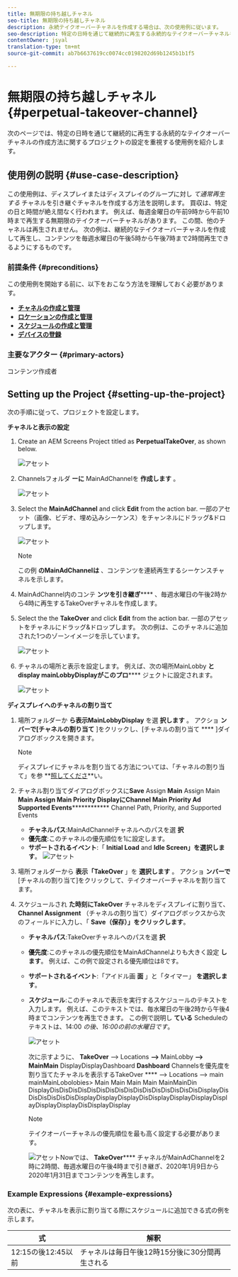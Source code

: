```yaml
---
title: 無期限の持ち越しチャネル
seo-title: 無期限の持ち越しチャネル
description: 永続テイクオーバーチャネルを作成する場合は、次の使用例に従います。
seo-description: 特定の日時を通じて継続的に再生する永続的なテイクオーバーチャネルを作成するプロジェクトを設定する場合は、この使用例に従ってください。
contentOwner: jsyal
translation-type: tm+mt
source-git-commit: ab7b6637619cc0074cc0198202d69b1245b1b1f5

---
```



# 無期限の持ち越しチャネル {#perpetual-takeover-channel}

次のページでは、特定の日時を通じて継続的に再生する永続的なテイクオーバーチャネルの作成方法に関するプロジェクトの設定を重視する使用例を紹介します。

## 使用例の説明 {#use-case-description}

この使用例は、ディスプレイまたはディスプレイのグループに対し *て通常再生する* チャネルを引き継ぐチャネルを作成する方法を説明します。 買収は、特定の日と時間が絶え間なく行われます。
例えば、毎週金曜日の午前9時から午前10時まで再生する無期限のテイクオーバーチャネルがあります。 この間、他のチャネルは再生されません。 次の例は、継続的なテイクオーバーチャネルを作成して再生し、コンテンツを毎週水曜日の午後5時から午後7時まで2時間再生できるようにするものです。

### 前提条件 {#preconditions}

この使用例を開始する前に、以下をおこなう方法を理解しておく必要があります。

* **[チャネルの作成と管理](managing-channels.md)**
* **[ロケーションの作成と管理](managing-locations.md)**
* **[スケジュールの作成と管理](managing-schedules.md)**
* **[デバイスの登録](device-registration.md)**

### 主要なアクター {#primary-actors}

コンテンツ作成者

## Setting up the Project {#setting-up-the-project}

次の手順に従って、プロジェクトを設定します。

**チャネルと表示の設定**

1. Create an AEM Screens Project titled as **PerpetualTakeOver**, as shown below.

   ![アセット](assets/p_usecase1.png)

1. Channelsフォルダ **ーに** MainAdChannelを **作成します** 。

   ![アセット](assets/p_usecase2.png)

1. Select the **MainAdChannel** and click **Edit** from the action bar. 一部のアセット（画像、ビデオ、埋め込みシーケンス）をチャンネルにドラッグ&amp;ドロップします。

   ![アセット](assets/p_usecase3.png)


   >[!NOTE]
   >この例 **のMainAdChannelは** 、コンテンツを連続再生するシーケンスチャネルを示します。

1. MainAdChannel内のコンテ **ンツを引き継ぎ****** 、毎週水曜日の午後2時から4時に再生するTakeOverチャネルを作成します。

1. Select the the **TakeOver** and click **Edit** from the action bar. 一部のアセットをチャネルにドラッグ&amp;ドロップします。 次の例は、このチャネルに追加された1つのゾーンイメージを示しています。

   ![アセット](assets/p_usecase4.png)

1. チャネルの場所と表示を設定します。 例えば、次の場所MainLobby **とdisplay mainLobbyDisplayがこのプロ****** ジェクトに設定されます。

   ![アセット](assets/p_usecase5.png)

**ディスプレイへのチャネルの割り当て**

1. 場所フォルダーか **ら表示MainLobbyDisplay** を選 **択します** 。 アクショ **ンバーで[チャネルの割り当て** ]をクリックし、[チャネルの割り当て **** ]ダイアログボックスを開きます。

   >[!NOTE]
   >ディスプレイにチャネルを割り当てる方法については、「チャネルの割り当て」を参 **[照してくださ](channel-assignment.md)**い。

1. チャネル割り当てダイアログボックスに&#x200B;**Save** Assign **Main** Assign Main **Main Assign Main Priority DisplayにChannel Main Priority Ad Supported Events************** Channel Path, Priority, and Supported Events

   * **チャネルパス**:MainAdChannelチャネルへのパスを選 **択**
   * **優先度**:このチャネルの優先順位を1に設定します。
   * **サポートされるイベント**:「 **Initial Load** and **Idle Screen」を選択します**。
   ![アセット](assets/p_usecase6.png)

1. 場所フォルダーから **表示「TakeOver** 」を **選択します** 。 アクショ **ンバーで** [チャネルの割り当て]をクリックして、テイクオーバーチャネルを割り当てます。

1. スケジュールされ **た時刻にTakeOver** チャネルをディスプレイに割り当て、 **Channel Assignment** （チャネルの割り当て）ダイアログボックスから次のフィールドに入力し、「 **Save（保存）」をクリックします**。

   * **チャネルパス**:TakeOverチャネルへのパスを選 **択**
   * **優先度**:このチャネルの優先順位をMainAdChannelよりも大きく設定 **します**。 例えば、この例で設定される優先順位は8です。
   * **サポートされるイベント**:「アイドル画 **面** 」と「タイマー」 **を選択します**。
   * **スケジュール**:このチャネルで表示を実行するスケジュールのテキストを入力します。 例えば、このテキストでは、毎水曜日の午後2時から午後4時までコンテンツを再生できます。
この例で説明し **ている** Scheduleのテキストは、14:00 *の後、16:00の前の水曜日です*。

      ![アセット](assets/p_usecase7.png)

      次に示すように、 **TakeOver** —> Locations **—>** MainLobby **—> MainMain** DisplayDisplayDashboard **Dashboard** Channelsを優先度を割り当てたチャネルを表示するTakeOver **** —> Locations —> main mainMainLobolobies> Main Main Main Main MainMainDin DisplayDisDisDisDisDisDisDisDisDisDisDisDisDisDisDisDisDisplayDisDisDisDisDisDisDisplayDisplayDisplayDisDisplayDisplayDisplayDisplayDisplayDisplayDisDisplayDisplay

      >[!NOTE]
      >テイクオーバーチャネルの優先順位を最も高く設定する必要があります。

      ![アセット](assets/p_usecase8.png)Nowでは、 **TakeOver****** チャネルがMainAdChannelを2時に2時間、毎週水曜日の午後4時まで引き継ぎ、2020年1月9日から2020年1月31日までコンテンツを再生します。

### Example Expressions {#example-expressions}

次の表に、チャネルを表示に割り当てる際にスケジュールに追加できる式の例を示します。

| **式** | **解釈** |
|---|---|
| 12:15の後12:45以前 | チャネルは毎日午後12時15分後に30分間再生される |
